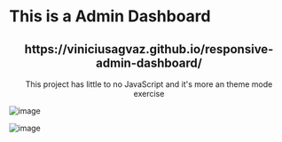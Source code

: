 <h1>This is a Admin Dashboard</h1>
<h2 align='center'>https://viniciusagvaz.github.io/responsive-admin-dashboard/</h2>
<p align='center'>This project has little to no JavaScript and it's more an theme mode exercise</p>


![image](https://github.com/viniciusagvaz/responsive-admin-dashboard/assets/109700331/3ba60529-e70e-4851-9e58-c2a93ca87eff)

![image](https://github.com/viniciusagvaz/responsive-admin-dashboard/assets/109700331/fbac2997-d7d0-480d-a6fe-ff0958a578f3)



